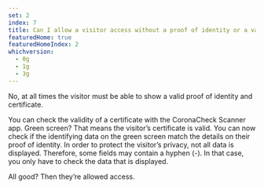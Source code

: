 ```yaml
---
set: 2
index: 7
title: Can I allow a visitor access without a proof of identity or a valid declaration? 
featuredHome: true
featuredHomeIndex: 2
whichversion:
  - 0g
  - 1g
  - 3g
---
```

No, at all times the visitor must be able to show a valid proof of identity and certificate.

You can check the validity of a certificate with the CoronaCheck Scanner app. Green screen? That means the visitor’s certificate is valid. You can now check if the identifying data on the green screen match the details on their proof of identity. In order to protect the visitor’s privacy, not all data is displayed. Therefore, some fields may contain a hyphen (-). In that case, you only have to check the data that is displayed.

All good? Then they’re allowed access.
